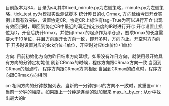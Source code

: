 目前版本为S4，目录为s4,其中fixed_minute.py为右侧策略，minute.py为左侧策略，tick_test.py为模拟实盘测试脚本
统计昨日的d, Crmax, 方向延给今日开仓实例
出现有效突破，设置协定CR，协定CR上标注有tag=True为可以进行开仓
出现有效回归时，即回到协定CR中最近的满足指定长度的IR时进行开仓
开仓设置止损位为D，开仓后统计Irmax，并使用Irmax的起点作为平仓点，要求Irmax的长度需要大于10单位，并且方向跟开仓方向一致，即开多时，方向向上，开空时方向向下
开多时设置对应的tick价位-1单位，开空时对应tick价位+1单位

方向:
目前初始化方向为昨日结束方向延续，如果没有昨日方向，就使用最开始具有方向的分钟定初始值
刷新CRmax的时候，程序方向跟CRmax方向一致
当回到CRmax的起点时，程序方向跟CRmax方向相反
当回到CRmax的终点时，程序方向跟CRmax方向相同

cr:
相同方向的分钟数据列表，当新的一分钟跟list的方向不一致时，就重置cr
ir : 当前一分钟的幅度，如果跟上一分钟是连续的就加起来
max_ir_by_cr : 从cr中找出最大的ir
